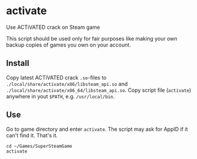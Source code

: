 # activate
Use ACTiVATED crack on Steam game

This script should be used only for fair purposes like making your own backup
copies of games you own on your account.

## Install

Copy latest ACTiVATED crack `.so`-files to
`./local/share/activate/x86/libsteam_api.so` and
`./local/share/activate/x86_64/libsteam_api.so`. Copy script file (`activate`)
anywhere in yout `$PATH`, e.g. `/usr/local/bin`.

## Use

Go to game directory and enter `activate`. The script may ask for AppID if it
can't find it. That's it.

````
cd ~/Games/SuperSteamGame
activate
````
